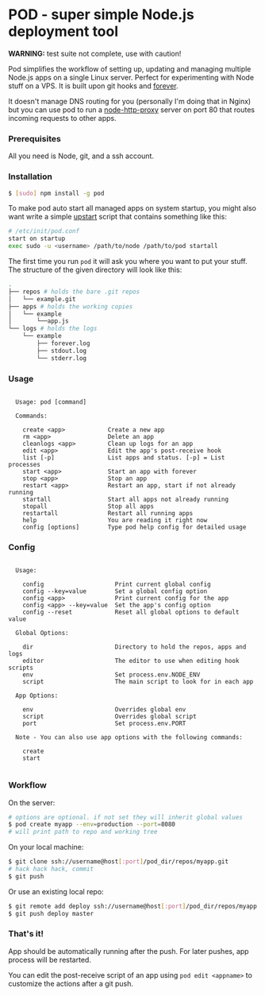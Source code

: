 # POD - super simple Node.js deployment tool

**WARNING:** test suite not complete, use with caution!

Pod simplifies the workflow of setting up, updating and managing multiple Node.js apps on a single Linux server. Perfect for experimenting with Node stuff on a VPS. It is built upon git hooks and [forever](https://github.com/nodejitsu/forever).

It doesn't manage DNS routing for you (personally I'm doing that in Nginx) but you can use pod to run a [node-http-proxy](https://github.com/nodejitsu/node-http-proxy) server on port 80 that routes incoming requests to other apps.

### Prerequisites

All you need is Node, git, and a ssh account.

### Installation

``` bash
$ [sudo] npm install -g pod
```

To make pod auto start all managed apps on system startup, you might also want write a simple [upstart](http://upstart.ubuntu.com) script that contains something like this:

``` bash
# /etc/init/pod.conf
start on startup
exec sudo -u <username> /path/to/node /path/to/pod startall
```

The first time you run `pod` it will ask you where you want to put your stuff. The structure of the given directory will look like this:

``` bash
.
├── repos # holds the bare .git repos
│   └── example.git
├── apps # holds the working copies
│   └── example
│       └──app.js
└── logs # holds the logs
    └── example
        ├── forever.log
        ├── stdout.log
        └── stderr.log
```

### Usage

```

  Usage: pod [command]

  Commands:

    create <app>            Create a new app
    rm <app>                Delete an app
    cleanlogs <app>         Clean up logs for an app
    edit <app>              Edit the app's post-receive hook
    list [-p]               List apps and status. [-p] = List processes
    start <app>             Start an app with forever
    stop <app>              Stop an app
    restart <app>           Restart an app, start if not already running
    startall                Start all apps not already running
    stopall                 Stop all apps
    restartall              Restart all running apps
    help                    You are reading it right now
    config [options]        Type pod help config for detailed usage

```

### Config

```

  Usage:

    config                    Print current global config
    config --key=value        Set a global config option
    config <app>              Print current config for the app
    config <app> --key=value  Set the app's config option
    config --reset            Reset all global options to default value

  Global Options:

    dir                       Directory to hold the repos, apps and logs
    editor                    The editor to use when editing hook scripts
    env                       Set process.env.NODE_ENV
    script                    The main script to look for in each app

  App Options:

    env                       Overrides global env
    script                    Overrides global script
    port                      Set process.env.PORT

  Note - You can also use app options with the following commands:

    create
    start
    
```

### Workflow

On the server:

``` bash
# options are optional. if not set they will inherit global values
$ pod create myapp --env=production --port=8080
# will print path to repo and working tree
```

On your local machine:

``` bash
$ git clone ssh://username@host[:port]/pod_dir/repos/myapp.git
# hack hack hack, commit
$ git push
```

Or use an existing local repo:

``` bash
$ git remote add deploy ssh://username@host[:port]/pod_dir/repos/myapp.git
$ git push deploy master
```

### That's it!

App should be automatically running after the push. For later pushes, app process will be restarted.  

You can edit the post-receive script of an app using `pod edit <appname>` to customize the actions after a git push.